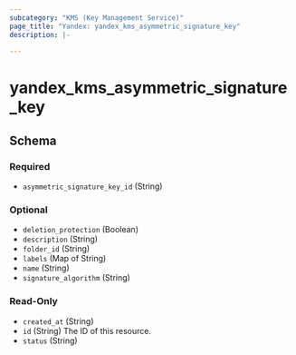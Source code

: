 ```yaml
---
subcategory: "KMS (Key Management Service)"
page_title: "Yandex: yandex_kms_asymmetric_signature_key"
description: |-
  
---
```


# yandex_kms_asymmetric_signature_key

<!-- schema generated by tfplugindocs -->
## Schema

### Required

- `asymmetric_signature_key_id` (String)

### Optional

- `deletion_protection` (Boolean)
- `description` (String)
- `folder_id` (String)
- `labels` (Map of String)
- `name` (String)
- `signature_algorithm` (String)

### Read-Only

- `created_at` (String)
- `id` (String) The ID of this resource.
- `status` (String)